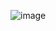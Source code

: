![image](https://user-images.githubusercontent.com/61320447/110249802-05d4a080-7f89-11eb-8dbf-fc3fa0c18f54.png)
